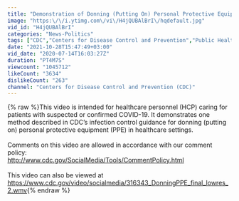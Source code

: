 ```yaml
---
title: "Demonstration of Donning (Putting On) Personal Protective Equipment (PPE)"
image: "https:\/\/i.ytimg.com\/vi\/H4jQUBAlBrI\/hqdefault.jpg"
vid_id: "H4jQUBAlBrI"
categories: "News-Politics"
tags: ["CDC","Centers for Disease Control and Prevention","Public Health"]
date: "2021-10-28T15:47:49+03:00"
vid_date: "2020-07-14T16:03:27Z"
duration: "PT4M7S"
viewcount: "1045712"
likeCount: "3634"
dislikeCount: "263"
channel: "Centers for Disease Control and Prevention (CDC)"
---
```

{% raw %}This video is intended for healthcare personnel (HCP) caring for patients with suspected or confirmed COVID-19. It demonstrates one method described in CDC’s infection control guidance for donning (putting on) personal protective equipment (PPE) in healthcare settings.<br /><br />Comments on this video are allowed in accordance with our comment policy:<br /><a rel="nofollow" target="blank" href="http://www.cdc.gov/SocialMedia/Tools/CommentPolicy.html">http://www.cdc.gov/SocialMedia/Tools/CommentPolicy.html</a><br /><br />This video can also be viewed at<br /><a rel="nofollow" target="blank" href="https://www.cdc.gov/video/socialmedia/316343_DonningPPE_final_lowres_2.wmv">https://www.cdc.gov/video/socialmedia/316343_DonningPPE_final_lowres_2.wmv</a>{% endraw %}
